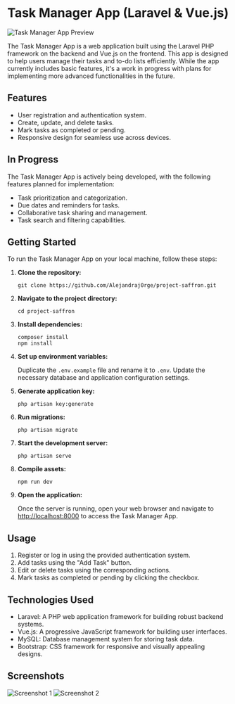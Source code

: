 # Task Manager App (Laravel & Vue.js)

![Task Manager App Preview](https://user-images.githubusercontent.com/91134535/203548827-f7a88c7a-5b53-4ead-bb96-4deab901bbf8.png)

The Task Manager App is a web application built using the Laravel PHP framework on the backend and Vue.js on the frontend. This app is designed to help users manage their tasks and to-do lists efficiently. While the app currently includes basic features, it's a work in progress with plans for implementing more advanced functionalities in the future.

## Features

- User registration and authentication system.
- Create, update, and delete tasks.
- Mark tasks as completed or pending.
- Responsive design for seamless use across devices.

## In Progress

The Task Manager App is actively being developed, with the following features planned for implementation:

- Task prioritization and categorization.
- Due dates and reminders for tasks.
- Collaborative task sharing and management.
- Task search and filtering capabilities.

## Getting Started

To run the Task Manager App on your local machine, follow these steps:

1. **Clone the repository:**

   ```
   git clone https://github.com/Alejandraj0rge/project-saffron.git
   ```

2. **Navigate to the project directory:**

   ```
   cd project-saffron
   ```

3. **Install dependencies:**

   ```
   composer install
   npm install
   ```

4. **Set up environment variables:**

   Duplicate the `.env.example` file and rename it to `.env`. Update the necessary database and application configuration settings.

5. **Generate application key:**

   ```
   php artisan key:generate
   ```

6. **Run migrations:**

   ```
   php artisan migrate
   ```

7. **Start the development server:**

   ```
   php artisan serve
   ```

8. **Compile assets:**

   ```
   npm run dev
   ```

9. **Open the application:**

   Once the server is running, open your web browser and navigate to [http://localhost:8000](http://localhost:8000) to access the Task Manager App.

## Usage

1. Register or log in using the provided authentication system.
2. Add tasks using the "Add Task" button.
3. Edit or delete tasks using the corresponding actions.
4. Mark tasks as completed or pending by clicking the checkbox.

## Technologies Used

- Laravel: A PHP web application framework for building robust backend systems.
- Vue.js: A progressive JavaScript framework for building user interfaces.
- MySQL: Database management system for storing task data.
- Bootstrap: CSS framework for responsive and visually appealing designs.

## Screenshots

![Screenshot 1](https://user-images.githubusercontent.com/91134535/203548827-f7a88c7a-5b53-4ead-bb96-4deab901bbf8.png)
![Screenshot 2](https://user-images.githubusercontent.com/91134535/203551241-2abd61f3-3122-4a03-84cc-083e853ef4f4.png)

